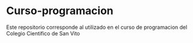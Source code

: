 # Curso-programacion
Este repositorio corresponde al utilizado en el curso de programacion del Colegio Cientifico de San Vito
